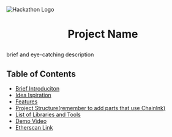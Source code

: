 ![Hackathon Logo]()

# <p align="center"> Project Name </p>
brief and eye-catching description

Table of Contents
------------------
- [Brief Introduciton]()
- [Idea Ispiration]()
- [Features]()
- [Project Structure(remember to add parts that use Chainlnk)]()
- [List of Libraries and Tools]()
- [Demo Video]()
- [Etherscan Link]()

